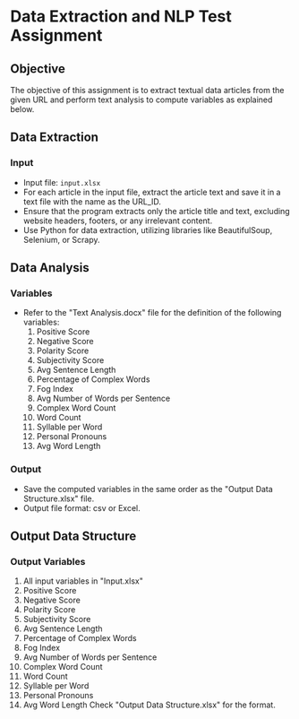 # Data Extraction and NLP Test Assignment

## Objective

The objective of this assignment is to extract textual data articles from the given URL and perform text analysis to compute variables as explained below.

## Data Extraction

### Input
- Input file: `input.xlsx`
- For each article in the input file, extract the article text and save it in a text file with the name as the URL_ID.
- Ensure that the program extracts only the article title and text, excluding website headers, footers, or any irrelevant content.
- Use Python for data extraction, utilizing libraries like BeautifulSoup, Selenium, or Scrapy.

## Data Analysis

### Variables
- Refer to the "Text Analysis.docx" file for the definition of the following variables:
    1. Positive Score
    2. Negative Score
    3. Polarity Score
    4. Subjectivity Score
    5. Avg Sentence Length
    6. Percentage of Complex Words
    7. Fog Index
    8. Avg Number of Words per Sentence
    9. Complex Word Count
    10. Word Count
    11. Syllable per Word
    12. Personal Pronouns
    13. Avg Word Length

### Output
- Save the computed variables in the same order as the "Output Data Structure.xlsx" file.
- Output file format: csv or Excel.

## Output Data Structure

### Output Variables
1. All input variables in "Input.xlsx"
2. Positive Score
3. Negative Score
4. Polarity Score
5. Subjectivity Score
6. Avg Sentence Length
7. Percentage of Complex Words
8. Fog Index
9. Avg Number of Words per Sentence
10. Complex Word Count
11. Word Count
12. Syllable per Word
13. Personal Pronouns
14. Avg Word Length
Check "Output Data Structure.xlsx" for the format.


